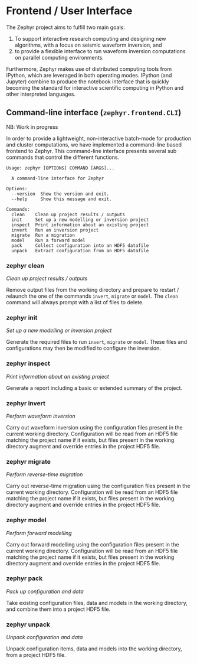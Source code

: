 # Frontend / User Interface

The Zephyr project aims to fulfill two main goals:

1. To support interactive research computing and designing new algorithms, with a focus on seismic waveform inversion, and
2. to provide a flexible interface to run waveform inversion computations on parallel computing environments.

Furthermore, Zephyr makes use of distributed computing tools from IPython, which are leveraged in both operating modes. IPython (and Jupyter) combine to produce the notebook interface that is quickly becoming the standard for interactive scientific computing in Python and other interpreted languages.

## Command-line interface (`zephyr.frontend.CLI`)

NB: Work in progress

In order to provide a lightweight, non-interactive batch-mode for production and cluster computations, we have implemented a command-line based frontend to Zephyr. This command-line interface presents several sub commands that control the different functions.

    Usage: zephyr [OPTIONS] COMMAND [ARGS]...

      A command-line interface for Zephyr

    Options:
      --version  Show the version and exit.
      --help     Show this message and exit.

    Commands:
      clean    Clean up project results / outputs
      init     Set up a new modelling or inversion project
      inspect  Print information about an existing project
      invert   Run an inversion project
      migrate  Run a migration
      model    Run a forward model
      pack     Collect configuration into an HDF5 datafile
      unpack   Extract configuration from an HDF5 datafile

### zephyr clean

*Clean up project results / outputs*

Remove output files from the working directory and prepare to restart / relaunch the one of the commands `invert`, `migrate` or `model`. The `clean` command will always prompt with a list of files to delete.

### zephyr init

*Set up a new modelling or inversion project*

Generate the required files to run `invert`, `migrate` or `model`. These files and configurations may then be modified to configure the inversion.

### zephyr inspect

*Print information about an existing project*

Generate a report including a basic or extended summary of the project.

### zephyr invert

*Perform waveform inversion*

Carry out waveform inversion using the configuration files present in the current working directory. Configuration will be read from an HDF5 file matching the project name if it exists, but files present in the working directory augment and override entries in the project HDF5 file.

### zephyr migrate

*Perform reverse-time migration*

Carry out reverse-time migration using the configuration files present in the current working directory. Configuration will be read from an HDF5 file matching the project name if it exists, but files present in the working directory augment and override entries in the project HDF5 file.

### zephyr model

*Perform forward modelling*

Carry out forward modelling using the configuration files present in the current working directory. Configuration will be read from an HDF5 file matching the project name if it exists, but files present in the working directory augment and override entries in the project HDF5 file.

### zephyr pack

*Pack up configuration and data*

Take existing configuration files, data and models in the working directory, and combine them into a project HDF5 file.

### zephyr unpack

*Unpack configuration and data*

Unpack configuration items, data and models into the working directory, from a project HDF5 file.
